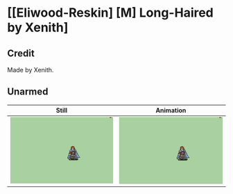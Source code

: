# [\[Eliwood-Reskin\] \[M\] Long-Haired by Xenith]

## Credit

Made by Xenith.
	
## Unarmed

| Still | Animation |
| :---: | :-------: |
| ![Unarmed still](./Unarmed_000.png) | ![Unarmed animation](./Unarmed.gif) |
